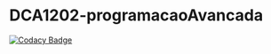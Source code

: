 # DCA1202-programacaoAvancada
[![Codacy Badge](https://api.codacy.com/project/badge/Grade/0a7ad4b9a1cc4b679c350da277deb53d)](https://app.codacy.com/manual/victorers2/DCA1202-programacaoAvancada?utm_source=github.com&utm_medium=referral&utm_content=victorers1/DCA1202-programacaoAvancada&utm_campaign=Badge_Grade_Settings)